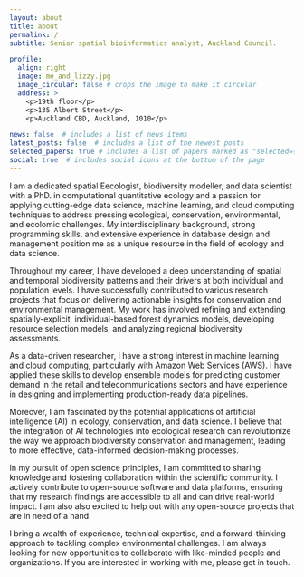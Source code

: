 ```yaml
---
layout: about
title: about
permalink: /
subtitle: Senior spatial bioinformatics analyst, Auckland Council.

profile:
  align: right
  image: me_and_lizzy.jpg
  image_circular: false # crops the image to make it circular
  address: >
    <p>19th floor</p>
    <p>135 Albert Street</p>
    <p>Auckland CBD, Auckland, 1010</p>

news: false  # includes a list of news items
latest_posts: false  # includes a list of the newest posts
selected_papers: true # includes a list of papers marked as "selected={true}"
social: true  # includes social icons at the bottom of the page
---
```


I am a dedicated spatial Eecologist, biodiversity modeller, and data scientist with a PhD. in computational quantitative ecology and a passion for applying cutting-edge data science, machine learning, and cloud computing techniques to address pressing ecological, conservation, environmental, and ecolomic challenges. My interdisciplinary background, strong programming skills, and extensive experience in database design and management position me as a unique resource in the field of ecology and data science.

Throughout my career, I have developed a deep understanding of spatial and temporal biodiversity patterns and their drivers at both individual and population levels. I have successfully contributed to various research projects that focus on delivering actionable insights for conservation and environmental management. My work has involved refining and extending spatially-explicit, individual-based forest dynamics models, developing resource selection models, and analyzing regional biodiversity assessments.

As a data-driven researcher, I have a strong interest in machine learning and cloud computing, particularly with Amazon Web Services (AWS). I have applied these skills to develop ensemble models for predicting customer demand in the retail and telecommunications sectors and have experience in designing and implementing production-ready data pipelines.

Moreover, I am fascinated by the potential applications of artificial intelligence (AI) in ecology, conservation, and data science. I believe that the integration of AI technologies into ecological research can revolutionize the way we approach biodiversity conservation and management, leading to more effective, data-informed decision-making processes.

In my pursuit of open science principles, I am committed to sharing knowledge and fostering collaboration within the scientific community. I actively contribute to open-source software and data platforms, ensuring that my research findings are accessible to all and can drive real-world impact. I am also also excited to help out with any open-source projects that are in need of a hand.

I bring a wealth of experience, technical expertise, and a forward-thinking approach to tackling complex environmental challenges. I am always looking for new opportunities to collaborate with like-minded people and organizations. If you are interested in working with me, please get in touch.
